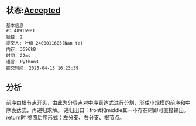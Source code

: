 ## 状态:[Accepted](http://xzmdsa.openjudge.cn/2025hw5/solution/48916981/)
    基本信息
    #: 48916981
    题目: 2
    提交人: 叶楠 2400011605(Nan Ye)
    内存: 3596kB
    时间: 22ms
    语言: Python3
    提交时间: 2025-04-15 16:23:39

## 分析
前序由根节点开头，由此为分界点对中序表达式进行分割，形成小规模的前序和中序表达式，再递归求解。
递归出口：front和middle其一不存在时即可直接输出。
return时 参照后序形式：左分支、右分支、根节点。
